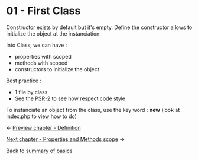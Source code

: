 01 - First Class
============================

Constructor exists by default but it's empty.
Define the constructor allows to initialize the object at the instanciation.

Into Class, we can have :
- properties with scoped
- methods with scoped
- constructors to initialize the object

Best practice :
- 1 file by class
- See the [PSR-2](https://www.php-fig.org/psr/psr-2/) to see how respect code style

To instanciate an object from the class, use the key word : **new** (look at index.php to view how to do)

<- [Preview chapter - Definition](https://github.com/gael-damour/php-oriented-object-learning/tree/master/Basics/01-Definition)

[Next chapter - Properties and Methods scope](https://github.com/gael-damour/php-oriented-object-learning/tree/master/Basics/03-Scoped) ->

[Back to summary of basics](https://github.com/gael-damour/php-oriented-object-learning/tree/master/Basics)